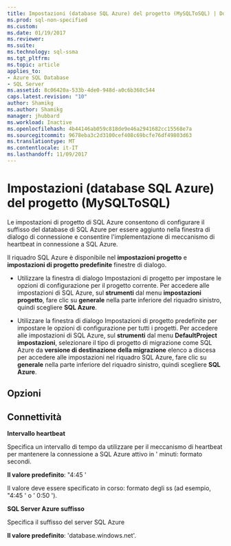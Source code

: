 ```yaml
---
title: Impostazioni (database SQL Azure) del progetto (MySQLToSQL) | Documenti Microsoft
ms.prod: sql-non-specified
ms.custom: 
ms.date: 01/19/2017
ms.reviewer: 
ms.suite: 
ms.technology: sql-ssma
ms.tgt_pltfrm: 
ms.topic: article
applies_to:
- Azure SQL Database
- SQL Server
ms.assetid: 8c06420a-533b-4de0-948d-a0c6b368c544
caps.latest.revision: "10"
author: Shamikg
ms.author: Shamikg
manager: jhubbard
ms.workload: Inactive
ms.openlocfilehash: 4b44146ab059c818de9e46a2941682cc15568e7a
ms.sourcegitcommit: 9678eba3c2d3100cef408c69bcfe76df49803d63
ms.translationtype: MT
ms.contentlocale: it-IT
ms.lasthandoff: 11/09/2017
---
```

# <a name="project-settings-azure-sql-db-mysqltosql"></a>Impostazioni (database SQL Azure) del progetto (MySQLToSQL)
Le impostazioni di progetto di SQL Azure consentono di configurare il suffisso del database di SQL Azure per essere aggiunto nella finestra di dialogo di connessione e consentire l'implementazione di meccanismo di heartbeat in connessione a SQL Azure.  
  
Il riquadro SQL Azure è disponibile nel **impostazioni progetto** e **impostazioni di progetto predefinite** finestre di dialogo.  
  
-   Utilizzare la finestra di dialogo Impostazioni di progetto per impostare le opzioni di configurazione per il progetto corrente. Per accedere alle impostazioni di SQL Azure, sul **strumenti** dal menu **impostazioni progetto**, fare clic su **generale** nella parte inferiore del riquadro sinistro, quindi scegliere **SQL Azure**.  
  
-   Utilizzare la finestra di dialogo Impostazioni di progetto predefinite per impostare le opzioni di configurazione per tutti i progetti. Per accedere alle impostazioni di SQL Azure, sul **strumenti** dal menu **DefaultProject impostazioni**, selezionare il tipo di progetto di migrazione come SQL Azure da **versione di destinazione della migrazione** elenco a discesa per accedere alle impostazioni nel riquadro SQL Azure, fare clic su **generale** nella parte inferiore del riquadro sinistro, quindi scegliere **SQL Azure**.  
  
## <a name="options"></a>Opzioni  
  
## <a name="connectivity"></a>Connettività  
**Intervallo heartbeat**  
  
Specifica un intervallo di tempo da utilizzare per il meccanismo di heartbeat per mantenere la connessione a SQL Azure attivo in ' minuti: formato secondi.  
  
**Il valore predefinito**: "4:45 '  
  
Il valore deve essere specificato in corso: formato degli ss (ad esempio, "4:45 ' o ' 0:50 ').  
  
**SQL Server Azure suffisso**  
  
Specifica il suffisso del server SQL Azure  
  
**Il valore predefinito**: 'database.windows.net'.  
  
